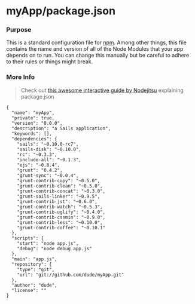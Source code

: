 # myApp/package.json
### Purpose
This is a standard configuration file for [npm](https://npmjs.org/doc/json.html). Among other things, this file contains the name and version of all of the Node Modules that your app depends on to run.  You can change this manually but be careful to adhere to their rules or things might break.

### More Info
> Check out [this awesome interactive guide by Nodejitsu](http://package.json.nodejitsu.com) explaining package.json 



<docmeta name="displayName" value="package.json">

```
{
  "name": "myApp",
  "private": true,
  "version": "0.0.0",
  "description": "a Sails application",
  "keywords": [],
  "dependencies": {
    "sails": "~0.10.0-rc7",
    "sails-disk": "~0.10.0",
    "rc": "~0.3.3",
    "include-all": "~0.1.3",
    "ejs": "~0.8.4",
    "grunt": "0.4.2",
    "grunt-sync": "~0.0.4",
    "grunt-contrib-copy": "~0.5.0",
    "grunt-contrib-clean": "~0.5.0",
    "grunt-contrib-concat": "~0.3.0",
    "grunt-sails-linker": "~0.9.5",
    "grunt-contrib-jst": "~0.6.0",
    "grunt-contrib-watch": "~0.5.3",
    "grunt-contrib-uglify": "~0.4.0",
    "grunt-contrib-cssmin": "~0.9.0",
    "grunt-contrib-less": "~0.10.0",
    "grunt-contrib-coffee": "~0.10.1"
  },
  "scripts": {
    "start": "node app.js",
    "debug": "node debug app.js"
  },
  "main": "app.js",
  "repository": {
    "type": "git",
    "url": "git://github.com/dude/myApp.git"
  },
  "author": "dude",
  "license": ""
}
```
